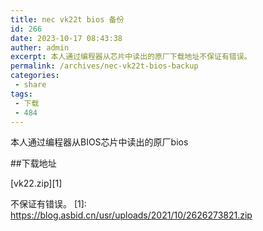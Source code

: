 ```yaml
---
title: nec vk22t bios 备份
id: 266
date: 2023-10-17 08:43:38
auther: admin
excerpt: 本人通过编程器从芯片中读出的原厂下载地址不保证有错误。
permalink: /archives/nec-vk22t-bios-backup
categories:
 - share
tags: 
 - 下载
 - 484
---
```


本人通过编程器从BIOS芯片中读出的原厂bios

##下载地址


[vk22.zip][1]

不保证有错误。
  [1]: https://blog.asbid.cn/usr/uploads/2021/10/2626273821.zip